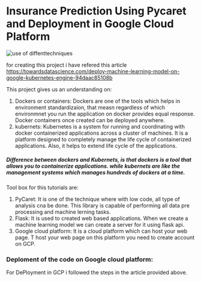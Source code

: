 # Insurance Prediction Using Pycaret and Deployment in Google Cloud Platform

![use of diffenttechniques](https://user-images.githubusercontent.com/61301712/90972746-c9a88980-e4e9-11ea-9283-cbf240578a49.PNG)

for creating this project i have refered this article https://towardsdatascience.com/deploy-machine-learning-model-on-google-kubernetes-engine-94daac85108b

This project gives us an understanding on:
1. Dockers or containers:  Dockers are one of the tools which helps in environment standardizaion, that measn regardless of which environmnet you run the application on docker provides equal response. Docker containers once created can be deployed anywhere.
2. kubernets: Kubernetes is a system for running and coordinating with docker containerized applications across a cluster of machines. It is a platform designed to completely manage the life cycle of containerized applications. Also, it helps to extend life cycle of the applications.

##### Difference between dockers and Kubernets, is that dockers is a tool that allows you to containerize applications. while kubernets are like the management systems which manages hundreds of dockers at a time.


Tool box for this tutorials are:
1. PyCaret: It is one of the technique where with low code, all type of analysis cna be done. This library is capable of performing all data pre processing and machine lerning tasks.
2. Flask: It is used to created web based applications. When we create a machine learning model we can create a server for it using flask api.
3. Google cloud platform: It is a cloud platform which can host your web page. T host your web page on this platform you need to create account on GCP.


### Deploment of the code on Google cloud platform:
For DePloyment in GCP i followed the steps in the article provided above.





